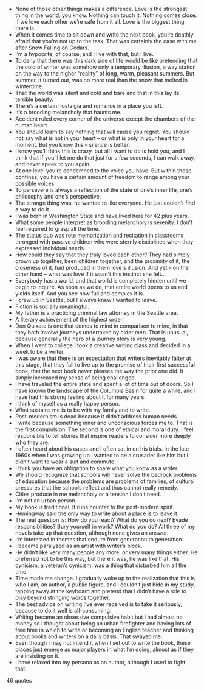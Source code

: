  - None of those other things makes a difference. Love is the strongest thing in the world, you know. Nothing can touch it. Nothing comes close. If we love each other we’re safe from it all. Love is the biggest thing there is.
 - When it comes time to sit down and write the next book, you’re deathly afraid that you’re not up to the task. That was certainly the case with me after Snow Falling on Cedars.
 - I’m a hypocrite, of course, and I live with that, but I live.
 - To deny that there was this dark side of life would be like pretending that the cold of winter was somehow only a temporary illusion, a way station on the way to the higher “reality” of long, warm, pleasant summers. But summer, it turned out, was no more real than the snow that melted in wintertime.
 - That the world was silent and cold and bare and that in this lay its terrible beauty.
 - There’s a certain nostalgia and romance in a place you left.
 - It’s a brooding melancholy that haunts me.
 - Accident ruled every corner of the universe except the chambers of the human heart.
 - You should learn to say nothing that will cause you regret. You should not say what is not in your heart – or what is only in your heart for a moment. But you know this – silence is better.
 - I know you’ll think this is crazy, but all I want to do is hold you, and I think that if you’ll let me do that just for a few seconds, I can walk away, and never speak to you again.
 - At one level you’re condemned to the voice you have. But within those confines, you have a certain amount of freedom to range among your possible voices.
 - To persevere is always a reflection of the state of one’s inner life, one’s philosophy and one’s perspective.
 - The strange thing was, he wanted to like everyone. He just couldn’t find a way to do it.
 - I was born in Washington State and have lived here for 42 plus years.
 - What some people interpret as brooding melancholy is serenity. I don’t feel required to grasp all the time.
 - The status quo was rote memorization and recitation in classrooms thronged with passive children who were sternly disciplined when they expressed individual needs.
 - How could they say that they truly loved each other? They had simply grown up together, been children together, and the proximity of it, the closeness of it, had produced in them love s illusion. And yet – on the other hand – what was love if it wasn’t this instinct she felt...
 - Everybody has a world, and that world is completely hidden until we begin to inquire. As soon as we do, that entire world opens to us and yields itself. And you see how full and complex it is.
 - I grew up in Seattle, but I always knew I wanted to leave.
 - Fiction is socially meaningful.
 - My father is a practicing criminal law attorney in the Seattle area.
 - A literary achievement of the highest order.
 - Don Quixote is one that comes to mind in comparison to mine, in that they both involve journeys undertaken by older men. That is unusual, because generally the hero of a journey story is very young.
 - When I went to college I took a creative writing class and decided in a week to be a writer.
 - I was aware that there is an expectation that writers inevitably falter at this stage, that they fail to live up to the promise of their first successful book, that the next book never pleases the way the prior one did. It simply increased my sense of being challenged.
 - I have traveled the entire state and spent a lot of time out of doors. So I have known the landscape of the Columbia Basin for quite a while, and I have had this strong feeling about it for many years.
 - I think of myself as a really happy person.
 - What sustains me is to be with my family and to write.
 - Post-modernism is dead because it didn’t address human needs.
 - I write because something inner and unconscious forces me to. That is the first compulsion. The second is one of ethical and moral duty. I feel responsible to tell stories that inspire readers to consider more deeply who they are.
 - I often heard about his cases and I often sat in on his trials. In the late 1960s when I was growing up I wanted to be a crusader like him but I didn’t want to wear a suit and commute.
 - I think you have an obligation to share what you know as a writer.
 - We should recognize that schools will never solve the bedrock problems of education because the problems are problems of families, of cultural pressures that the schools reflect and thus cannot really remedy.
 - Cities produce in me melancholy or a tension I don’t need.
 - I’m not an urban person.
 - My book is traditional. It runs counter to the post-modern spirit.
 - Hemingway said the only way to write about a place is to leave it.
 - The real question is: How do you react? What do you do next? Evade responsibilities? Bury yourself in work? What do you do? All three of my novels take up that question, although none gives an answer.
 - I’m interested in themes that endure from generation to generation.
 - I became paralyzed as an artist with writer’s block.
 - He didn’t like very many people any more, or very many things either. He preferred not to be this way, but there it was, he was like that. His cynicism, a veteran’s cynicism, was a thing that disturbed him all the time.
 - Time made me change. I gradually woke up to the realization that this is who I am, an author, a public figure, and I couldn’t just hide in my study, tapping away at the keyboard and pretend that I didn’t have a role to play beyond stringing words together.
 - The best advice on writing I’ve ever received is to take it seriously, because to do it well is all-consuming.
 - Writing became an obsessive compulsive habit but I had almost no money so I thought about being an urban firefighter and having lots of free time in which to write or becoming an English teacher and thinking about books and writers on a daily basis. That swayed me.
 - Even though I may not intend it when I set out to write the book, these places just emerge as major players in what I’m doing, almost as if they are insisting on it.
 - I have relaxed into my persona as an author, although I used to fight that.

46 quotes